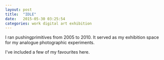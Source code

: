 ```yaml
---
layout: post
title:  "IDLE"
date:   2015-05-30 03:25:54
categories: work digital art exhibition
---
```

I ran pushingprimitives from 2005 to 2010. It served as my exhibition space for my analogue photographic experiments.

I've included a few of my favourites here.
